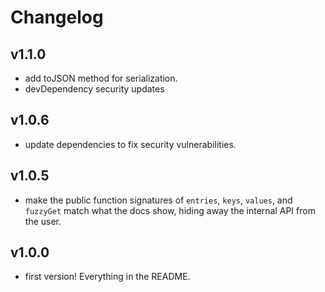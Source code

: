 # Changelog

## v1.1.0

- add toJSON method for serialization.
- devDependency security updates

## v1.0.6

- update dependencies to fix security vulnerabilities.

## v1.0.5

- make the public function signatures of `entries`, `keys`, `values`, and `fuzzyGet` match what the docs show, hiding away the internal API from the user.

## v1.0.0

- first version! Everything in the README.
